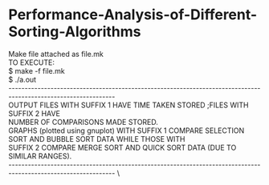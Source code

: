# Performance-Analysis-of-Different-Sorting-Algorithms
Make file attached as file.mk \
TO EXECUTE: \
$ make -f file.mk \
$ ./a.out \
--------------------------------------------------------------------------------------------------------------- \
OUTPUT FILES WITH SUFFIX 1 HAVE TIME TAKEN STORED ;FILES WITH SUFFIX 2 HAVE \
NUMBER OF COMPARISONS MADE STORED. \
GRAPHS (plotted using gnuplot) WITH SUFFIX 1 COMPARE SELECTION SORT AND BUBBLE SORT DATA WHILE THOSE WITH \
SUFFIX 2 COMPARE MERGE SORT AND QUICK SORT DATA (DUE TO SIMILAR RANGES). \
--------------------------------------------------------------------------------------------------------------- \
